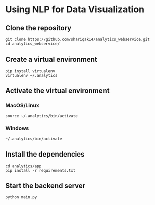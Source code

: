 # Using NLP for Data Visualization

## Clone the repository
```
git clone https://github.com/shariqak14/analytics_webservice.git
cd analytics_webservice/
```

## Create a virtual environment
```
pip install virtualenv
virtualenv ~/.analytics
```

## Activate the virtual environment
### MacOS/Linux
```
source ~/.analytics/bin/activate
```
### Windows
```
~/.analytics/bin/activate
```

## Install the dependencies
```
cd analytics/app
pip install -r requirements.txt
```

## Start the backend server
```
python main.py
```
